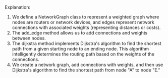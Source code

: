Explanation:

1. We define a NetworkGraph class to represent a weighted graph where nodes are routers or network devices, and edges represent network connections with associated weights (representing distances or costs).
2. The add_edge method allows us to add connections and weights between nodes.
3. The dijkstra method implements Dijkstra's algorithm to find the shortest path from a given starting node to an ending node. This algorithm intelligently determines the routing path based on the weights of the connections.
4. We create a network graph, add connections with weights, and then use Dijkstra's algorithm to find the shortest path from node "A" to node "E."